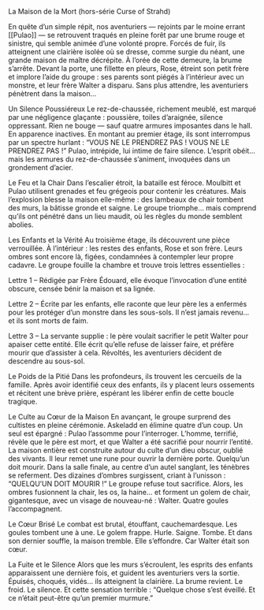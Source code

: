 
La Maison de la Mort (hors-série Curse of Strahd) 

En quête d’un simple répit, nos aventuriers — rejoints par le moine errant [[Pulao]] — se retrouvent traqués en pleine forêt par une brume rouge et sinistre, qui semble animée d’une volonté propre. Forcés de fuir, ils atteignent une clairière isolée où se dresse, comme surgie du néant, une grande maison de maître décrépite. À l’orée de cette demeure, la brume s’arrête. Devant la porte, une fillette en pleurs, Rose, étreint son petit frère et implore l’aide du groupe : ses parents sont piégés à l’intérieur avec un monstre, et leur frère Walter a disparu. Sans plus attendre, les aventuriers pénètrent dans la maison…

Un Silence Poussiéreux Le rez-de-chaussée, richement meublé, est marqué par une négligence glaçante : poussière, toiles d’araignée, silence oppressant. Rien ne bouge — sauf quatre armures imposantes dans le hall. En apparence inactives. En montant au premier étage, ils sont interrompus par un spectre hurlant : “VOUS NE LE PRENDREZ PAS ! VOUS NE LE PRENDREZ PAS !” Pulao, intrépide, lui intime de faire silence. L’esprit obéit… mais les armures du rez-de-chaussée s’animent, invoquées dans un grondement d’acier.

Le Feu et la Chair Dans l’escalier étroit, la bataille est féroce. Moulbitt et Pulao utilisent grenades et feu grégeois pour contenir les créatures. Mais l’explosion blesse la maison elle-même : des lambeaux de chair tombent des murs, la bâtisse gronde et saigne. Le groupe triomphe… mais comprend qu’ils ont pénétré dans un lieu maudit, où les règles du monde semblent abolies.  

Les Enfants et la Vérité Au troisième étage, ils découvrent une pièce verrouillée. À l’intérieur : les restes des enfants, Rose et son frère. Leurs ombres sont encore là, figées, condamnées à contempler leur propre cadavre. Le groupe fouille la chambre et trouve trois lettres essentielles : 

Lettre 1 – Rédigée par Frère Édouard, elle évoque l’invocation d’une entité obscure, censée bénir la maison et sa lignée. 

Lettre 2 – Écrite par les enfants, elle raconte que leur père les a enfermés pour les protéger d’un monstre dans les sous-sols. Il n’est jamais revenu… et ils sont morts de faim. 

Lettre 3 – La servante supplie : le père voulait sacrifier le petit Walter pour apaiser cette entité. Elle écrit qu’elle refuse de laisser faire, et préfère mourir que d’assister à cela. Révoltés, les aventuriers décident de descendre au sous-sol.

Le Poids de la Pitié Dans les profondeurs, ils trouvent les cercueils de la famille. Après avoir identifié ceux des enfants, ils y placent leurs ossements et récitent une brève prière, espérant les libérer enfin de cette boucle tragique. 

Le Culte au Cœur de la Maison En avançant, le groupe surprend des cultistes en pleine cérémonie. Askeladd en élimine quatre d’un coup. Un seul est épargné : Pulao l’assomme pour l’interroger. L’homme, terrifié, révèle que le père est mort, et que Walter a été sacrifié pour nourrir l’entité. La maison entière est construite autour du culte d’un dieu obscur, oublié des vivants. Il leur remet une rune pour ouvrir la dernière porte.  Quelqu’un doit mourir. Dans la salle finale, au centre d’un autel sanglant, les ténèbres se referment. Des dizaines d’ombres surgissent, criant à l’unisson : “QUELQU’UN DOIT MOURIR !” Le groupe refuse tout sacrifice. Alors, les ombres fusionnent la chair, les os, la haine… et forment un golem de chair, gigantesque, avec un visage de nouveau-né : Walter. Quatre goules l’accompagnent.

Le Cœur Brisé Le combat est brutal, étouffant, cauchemardesque. Les goules tombent une à une. Le golem frappe. Hurle. Saigne. Tombe. Et dans son dernier souffle, la maison tremble. Elle s’effondre. Car Walter était son cœur. 

La Fuite et le Silence Alors que les murs s’écroulent, les esprits des enfants apparaissent une dernière fois, et guident les aventuriers vers la sortie. Épuisés, choqués, vidés… ils atteignent la clairière. La brume revient. Le froid. Le silence. Et cette sensation terrible : “Quelque chose s’est éveillé. Et ce n’était peut-être qu’un premier murmure.”